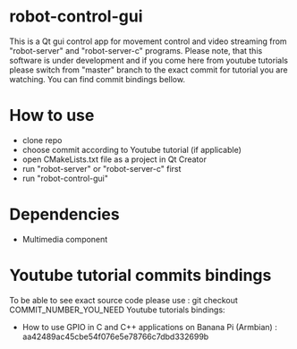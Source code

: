 # robot-control-gui
This is a Qt gui control app for movement control and video streaming from "robot-server" and "robot-server-c" programs. Please note, that this software is under development and if you come here from youtube tutorials please switch from "master" branch to the exact commit for tutorial you are watching. You can find commit bindings bellow.

# How to use
- clone repo
- choose commit according to Youtube tutorial (if applicable)
- open CMakeLists.txt file as a project in Qt Creator
- run "robot-server" or "robot-server-c" first
- run "robot-control-gui"

# Dependencies
- Multimedia component

# Youtube tutorial commits bindings
To be able to see exact source code please use : git checkout COMMIT_NUMBER_YOU_NEED
Youtube tutorials bindings:
- How to use GPIO in C and C++ applications on Banana Pi (Armbian) : aa42489ac45cbe54f076e5e78766c7dbd332699b
